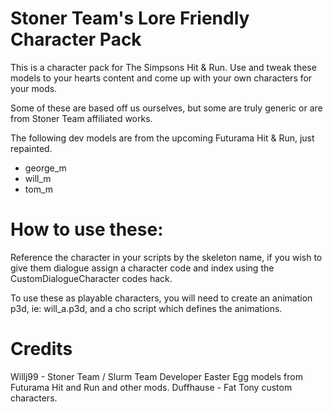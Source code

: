 # Stoner Team's Lore Friendly Character Pack
This is a character pack for The Simpsons Hit & Run. Use and tweak these models to your hearts content and come up with your own characters for your mods.

Some of these are based off us ourselves, but some are truly generic or are from Stoner Team affiliated works.

The following dev models are from the upcoming Futurama Hit & Run, just repainted.
- george_m
- will_m
- tom_m

# How to use these:

Reference the character in your scripts by the skeleton name, if you wish to give them dialogue assign 
a character code and index using the CustomDialogueCharacter codes hack.

To use these as playable characters, you will need to create an animation p3d, ie: will_a.p3d, and a cho script which defines the animations.

# Credits
Willj99 - Stoner Team / Slurm Team Developer Easter Egg models from Futurama Hit and Run and other mods.
Duffhause - Fat Tony custom characters.


